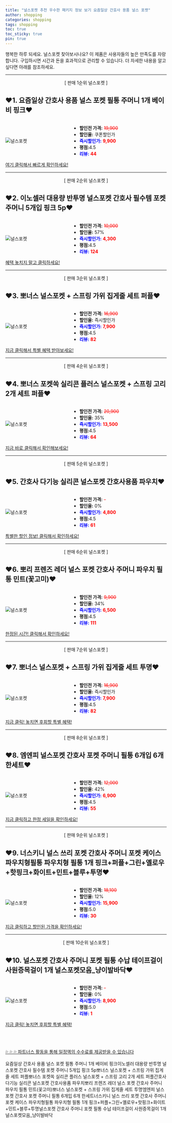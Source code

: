 ```yaml
---
title: "널스포켓 추천 우수한 패키지 정보 보기 요즘일상 간호사 용품 널스 포켓"
author: shopping
categories: shopping
tags: shopping
toc: true
toc_sticky: true
pin: true
---
```

행복한 하루 되세요. 널스포켓 찾아보시나요? 이 제품은 사용자들의 높은 만족도를 자랑합니다. 구입하시면 시간과 돈을 효과적으로 관리할 수 있습니다. 더 자세한 내용을 알고 싶다면 아래를 참조하세요.

---
<p class="toplist" style="margin: 0 auto; display: block; width: fit-content;">[ 판매 1순위 널스포켓 ]</p>

<h2><strong>❤️1. 요즘일상 간호사 용품 널스 포켓 필통 주머니 1개 베이비 핑크❤️</strong></h2>

<div style="display: flex; align-items: center;">
    <div style="flex: 0.4;">
        <img src="https://thumbnail9.coupangcdn.com/thumbnails/remote/230x230ex/image/vendor_inventory/3838/1cb9cdf8e0da41cf929423e26cc5675d54c468dc229b744a1e6cc827738f.png" alt="널스포켓" style="max-width: 100%;">
    </div>
    <div style="flex: 0.6; margin-left: 10px;">
        <ul>
            <li><strong>할인전 가격:</strong> <del style="color: red;">19,900</del></li>
            <li><strong>할인율:</strong> 쿠폰할인가</li>
            <li><span style='color:blue'><strong>즉시할인가:</strong></span> <span style='color:red'><strong>9,900</strong></span></li>
            <li><strong>평점:</strong>4.5</li>
            <li><span style='color:blue'><strong>리뷰:</strong></span> <span style='color:red'><strong>44</strong></span></li>
        </ul>
    </div>
</div>
<div class="center">
    <a href="https://selin100587001.github.io?lptag=AF9450613&subid=githubio&pageKey=7917212357&traceid=V0-153&itemId=21740914075&vendorItemId=88803278402" class="myButton">
        여기 클릭해서 빠르게 확인하세요!
    </a>
</div>


---
<p class="toplist" style="margin: 0 auto; display: block; width: fit-content;">[ 판매 2순위 널스포켓 ]</p>

<h2><strong>❤️2. 이노셀러 대용량 반투명 널스포켓 간호사 필수템 포켓 주머니 5개입 핑크 5p❤️</strong></h2>

<div style="display: flex; align-items: center;">
    <div style="flex: 0.4;">
        <img src="https://thumbnail8.coupangcdn.com/thumbnails/remote/230x230ex/image/vendor_inventory/7b0b/681e89429db5c6f69409093a8b957465d9c4a4742c508d1352c5ad666c81.jpg" alt="널스포켓" style="max-width: 100%;">
    </div>
    <div style="flex: 0.6; margin-left: 10px;">
        <ul>
            <li><strong>할인전 가격:</strong> <del style="color: red;">10,000</del></li>
            <li><strong>할인율:</strong> 57%</li>
            <li><span style='color:blue'><strong>즉시할인가:</strong></span> <span style='color:red'><strong>4,300</strong></span></li>
            <li><strong>평점:</strong>4.5</li>
            <li><span style='color:blue'><strong>리뷰:</strong></span> <span style='color:red'><strong>124</strong></span></li>
        </ul>
    </div>
</div>
<div class="center">
    <a href="https://selin100587001.github.io?lptag=AF9450613&subid=githubio&pageKey=6876559326&traceid=V0-153&itemId=16466659260&vendorItemId=83656372324" class="myButton">
        혜택 놓치지 말고 클릭하세요!
    </a>
</div>


---
<p class="toplist" style="margin: 0 auto; display: block; width: fit-content;">[ 판매 3순위 널스포켓 ]</p>

<h2><strong>❤️3. 뽀너스 널스포켓 + 스프링 가위 집게줄 세트 퍼플❤️</strong></h2>

<div style="display: flex; align-items: center;">
    <div style="flex: 0.4;">
        <img src="https://thumbnail9.coupangcdn.com/thumbnails/remote/230x230ex/image/vendor_inventory/cb9c/df82811bf52ee0842fe5cac6042f9430a27f4f16d53502757e97e0827ef9.jpg" alt="널스포켓" style="max-width: 100%;">
    </div>
    <div style="flex: 0.6; margin-left: 10px;">
        <ul>
            <li><strong>할인전 가격:</strong> <del style="color: red;">16,900</del></li>
            <li><strong>할인율:</strong> 즉시할인가</li>
            <li><span style='color:blue'><strong>즉시할인가:</strong></span> <span style='color:red'><strong>7,900</strong></span></li>
            <li><strong>평점:</strong>4.5</li>
            <li><span style='color:blue'><strong>리뷰:</strong></span> <span style='color:red'><strong>82</strong></span></li>
        </ul>
    </div>
</div>
<div class="center">
    <a href="https://selin100587001.github.io?lptag=AF9450613&subid=githubio&pageKey=8158316701&traceid=V0-153&itemId=23249889151&vendorItemId=86074580585" class="myButton">
        지금 클릭해서 특별 혜택 받아보세요!
    </a>
</div>


---
<p class="toplist" style="margin: 0 auto; display: block; width: fit-content;">[ 판매 4순위 널스포켓 ]</p>

<h2><strong>❤️4. 뽀너스 포켓쏙 실리콘 플러스 널스포켓 + 스프링 고리 2개 세트 퍼플❤️</strong></h2>

<div style="display: flex; align-items: center;">
    <div style="flex: 0.4;">
        <img src="https://thumbnail6.coupangcdn.com/thumbnails/remote/230x230ex/image/vendor_inventory/9d84/09f1b2c29cfb7d26ae326a5542805be8b363cf886185aa2ac310bc8f36e4.jpg" alt="널스포켓" style="max-width: 100%;">
    </div>
    <div style="flex: 0.6; margin-left: 10px;">
        <ul>
            <li><strong>할인전 가격:</strong> <del style="color: red;">20,900</del></li>
            <li><strong>할인율:</strong> 35%</li>
            <li><span style='color:blue'><strong>즉시할인가:</strong></span> <span style='color:red'><strong>13,500</strong></span></li>
            <li><strong>평점:</strong>4.5</li>
            <li><span style='color:blue'><strong>리뷰:</strong></span> <span style='color:red'><strong>64</strong></span></li>
        </ul>
    </div>
</div>
<div class="center">
    <a href="https://selin100587001.github.io?lptag=AF9450613&subid=githubio&pageKey=7503910273&traceid=V0-153&itemId=19647770653&vendorItemId=86673437108" class="myButton">
        지금 바로 클릭해서 확인해보세요!
    </a>
</div>


---
<p class="toplist" style="margin: 0 auto; display: block; width: fit-content;">[ 판매 5순위 널스포켓 ]</p>

<h2><strong>❤️5. 간호사 다기능 실리콘 널스포켓 간호사용품 파우치❤️</strong></h2>

<div style="display: flex; align-items: center;">
    <div style="flex: 0.4;">
        <img src="https://thumbnail10.coupangcdn.com/thumbnails/remote/230x230ex/image/vendor_inventory/b52c/f6f1676b0ef8b75664dc2ee571e4f0de4930d60961e20e4b40aed6e27a60.png" alt="널스포켓" style="max-width: 100%;">
    </div>
    <div style="flex: 0.6; margin-left: 10px;">
        <ul>
            <li><strong>할인전 가격:</strong> <del style="color: red;">-</del></li>
            <li><strong>할인율:</strong> 0%</li>
            <li><span style='color:blue'><strong>즉시할인가:</strong></span> <span style='color:red'><strong>4,800</strong></span></li>
            <li><strong>평점:</strong>4.5</li>
            <li><span style='color:blue'><strong>리뷰:</strong></span> <span style='color:red'><strong>61</strong></span></li>
        </ul>
    </div>
</div>
<div class="center">
    <a href="https://selin100587001.github.io?lptag=AF9450613&subid=githubio&pageKey=6976626592&traceid=V0-153&itemId=17039590199&vendorItemId=84205647426" class="myButton">
        특별한 할인 정보! 클릭해서 확인하세요!
    </a>
</div>


---
<p class="toplist" style="margin: 0 auto; display: block; width: fit-content;">[ 판매 6순위 널스포켓 ]</p>

<h2><strong>❤️6. 뽀리 프렌즈 레더 널스 포켓 간호사 주머니 파우치 필통 민트(꽃고미)❤️</strong></h2>

<div style="display: flex; align-items: center;">
    <div style="flex: 0.4;">
        <img src="https://thumbnail7.coupangcdn.com/thumbnails/remote/230x230ex/image/vendor_inventory/69f8/298fbe258a4e1c096df76abaaa5a75e64b706d7f3d0a24557e7c9a1e3389.jpg" alt="널스포켓" style="max-width: 100%;">
    </div>
    <div style="flex: 0.6; margin-left: 10px;">
        <ul>
            <li><strong>할인전 가격:</strong> <del style="color: red;">9,900</del></li>
            <li><strong>할인율:</strong> 34%</li>
            <li><span style='color:blue'><strong>즉시할인가:</strong></span> <span style='color:red'><strong>6,500</strong></span></li>
            <li><strong>평점:</strong>4.5</li>
            <li><span style='color:blue'><strong>리뷰:</strong></span> <span style='color:red'><strong>111</strong></span></li>
        </ul>
    </div>
</div>
<div class="center">
    <a href="https://selin100587001.github.io?lptag=AF9450613&subid=githubio&pageKey=7092900793&traceid=V0-153&itemId=17681419785&vendorItemId=84932631967" class="myButton">
        한정된 시간! 클릭해서 확인하세요!
    </a>
</div>


---
<p class="toplist" style="margin: 0 auto; display: block; width: fit-content;">[ 판매 7순위 널스포켓 ]</p>

<h2><strong>❤️7. 뽀너스 널스포켓 + 스프링 가위 집게줄 세트 투명❤️</strong></h2>

<div style="display: flex; align-items: center;">
    <div style="flex: 0.4;">
        <img src="https://thumbnail9.coupangcdn.com/thumbnails/remote/230x230ex/image/vendor_inventory/4d06/852a937c71fe246436f78db3a4b6baaaf3f3d4e10e81a76d6153b4725bf1.jpg" alt="널스포켓" style="max-width: 100%;">
    </div>
    <div style="flex: 0.6; margin-left: 10px;">
        <ul>
            <li><strong>할인전 가격:</strong> <del style="color: red;">16,900</del></li>
            <li><strong>할인율:</strong> 즉시할인가</li>
            <li><span style='color:blue'><strong>즉시할인가:</strong></span> <span style='color:red'><strong>7,900</strong></span></li>
            <li><strong>평점:</strong>4.5</li>
            <li><span style='color:blue'><strong>리뷰:</strong></span> <span style='color:red'><strong>82</strong></span></li>
        </ul>
    </div>
</div>
<div class="center">
    <a href="https://selin100587001.github.io?lptag=AF9450613&subid=githubio&pageKey=8158316701&traceid=V0-153&itemId=23249889149&vendorItemId=86074580576" class="myButton">
        지금 클릭! 놓치면 후회할 특별 혜택!
    </a>
</div>


---
<p class="toplist" style="margin: 0 auto; display: block; width: fit-content;">[ 판매 8순위 널스포켓 ]</p>

<h2><strong>❤️8. 엠엔피 널스포켓 간호사 포켓 주머니 필통 6개입 6개 한세트❤️</strong></h2>

<div style="display: flex; align-items: center;">
    <div style="flex: 0.4;">
        <img src="https://thumbnail9.coupangcdn.com/thumbnails/remote/230x230ex/image/vendor_inventory/f78a/be36ef7366fe1154d51c3be13063514e20da035a1391c515c3856e22cd23.jpg" alt="널스포켓" style="max-width: 100%;">
    </div>
    <div style="flex: 0.6; margin-left: 10px;">
        <ul>
            <li><strong>할인전 가격:</strong> <del style="color: red;">12,000</del></li>
            <li><strong>할인율:</strong> 42%</li>
            <li><span style='color:blue'><strong>즉시할인가:</strong></span> <span style='color:red'><strong>6,900</strong></span></li>
            <li><strong>평점:</strong>4.5</li>
            <li><span style='color:blue'><strong>리뷰:</strong></span> <span style='color:red'><strong>55</strong></span></li>
        </ul>
    </div>
</div>
<div class="center">
    <a href="https://selin100587001.github.io?lptag=AF9450613&subid=githubio&pageKey=7634694230&traceid=V0-153&itemId=20270860419&vendorItemId=90227477016" class="myButton">
        지금 클릭하고 한정 세일을 확인하세요!
    </a>
</div>


---
<p class="toplist" style="margin: 0 auto; display: block; width: fit-content;">[ 판매 9순위 널스포켓 ]</p>

<h2><strong>❤️9. 너스키니 널스 쓰리 포켓 간호사 주머니 포켓 케이스 파우치형필통 파우치형 필통 1개 핑크+퍼플+그린+옐로우+핫핑크+화이트+민트+블루+투명❤️</strong></h2>

<div style="display: flex; align-items: center;">
    <div style="flex: 0.4;">
        <img src="https://thumbnail7.coupangcdn.com/thumbnails/remote/230x230ex/image/vendor_inventory/c27c/b4fedb5092fc718c9cc8ed4bcacecae7b8b531dfa2b7531ca76619c70377.png" alt="널스포켓" style="max-width: 100%;">
    </div>
    <div style="flex: 0.6; margin-left: 10px;">
        <ul>
            <li><strong>할인전 가격:</strong> <del style="color: red;">18,100</del></li>
            <li><strong>할인율:</strong> 12%</li>
            <li><span style='color:blue'><strong>즉시할인가:</strong></span> <span style='color:red'><strong>15,900</strong></span></li>
            <li><strong>평점:</strong>5.0</li>
            <li><span style='color:blue'><strong>리뷰:</strong></span> <span style='color:red'><strong>30</strong></span></li>
        </ul>
    </div>
</div>
<div class="center">
    <a href="https://selin100587001.github.io?lptag=AF9450613&subid=githubio&pageKey=8026874074&traceid=V0-153&itemId=22814634520&vendorItemId=89849477965" class="myButton">
        지금 클릭하고 할인된 가격을 확인하세요!
    </a>
</div>


---
<p class="toplist" style="margin: 0 auto; display: block; width: fit-content;">[ 판매 10순위 널스포켓 ]</p>

<h2><strong>❤️10. 널스포켓 간호사 주머니 포켓 필통 수납 테이프걸이 사원증목걸이 1개 널스포켓모음_냥이발바닥❤️</strong></h2>

<div style="display: flex; align-items: center;">
    <div style="flex: 0.4;">
        <img src="https://thumbnail6.coupangcdn.com/thumbnails/remote/230x230ex/image/vendor_inventory/f641/35776106c1e6791d31126da1ce44fa91fa027e427b75b750f768abfd62e6.jpg" alt="널스포켓" style="max-width: 100%;">
    </div>
    <div style="flex: 0.6; margin-left: 10px;">
        <ul>
            <li><strong>할인전 가격:</strong> <del style="color: red;">-</del></li>
            <li><strong>할인율:</strong> 0%</li>
            <li><span style='color:blue'><strong>즉시할인가:</strong></span> <span style='color:red'><strong>8,900</strong></span></li>
            <li><strong>평점:</strong>5.0</li>
            <li><span style='color:blue'><strong>리뷰:</strong></span> <span style='color:red'><strong>1</strong></span></li>
        </ul>
    </div>
</div>
<div class="center">
    <a href="https://selin100587001.github.io?lptag=AF9450613&subid=githubio&pageKey=8080711601&traceid=V0-153&itemId=22784766828&vendorItemId=89819802490" class="myButton">
        지금 클릭! 놓치면 후회할 특별 혜택!
    </a>
</div>

<br><br><br>[💦 💦 💦 파트너스 활동을 통해 일정액의 수수료를 제공받을 수 있습니다](https://link.coupang.com/a/bcpT2c)<br><br>요즘일상 간호사 용품 널스 포켓 필통 주머니 1개 베이비 핑크이노셀러 대용량 반투명 널스포켓 간호사 필수템 포켓 주머니 5개입 핑크 5p뽀너스 널스포켓 + 스프링 가위 집게줄 세트 퍼플뽀너스 포켓쏙 실리콘 플러스 널스포켓 + 스프링 고리 2개 세트 퍼플간호사 다기능 실리콘 널스포켓 간호사용품 파우치뽀리 프렌즈 레더 널스 포켓 간호사 주머니 파우치 필통 민트(꽃고미)뽀너스 널스포켓 + 스프링 가위 집게줄 세트 투명엠엔피 널스포켓 간호사 포켓 주머니 필통 6개입 6개 한세트너스키니 널스 쓰리 포켓 간호사 주머니 포켓 케이스 파우치형필통 파우치형 필통 1개 핑크+퍼플+그린+옐로우+핫핑크+화이트+민트+블루+투명널스포켓 간호사 주머니 포켓 필통 수납 테이프걸이 사원증목걸이 1개 널스포켓모음_냥이발바닥